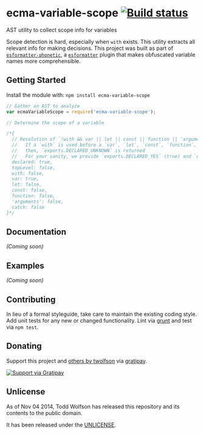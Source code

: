 # ecma-variable-scope [![Build status](https://travis-ci.org/twolfson/ecma-variable-scope.png?branch=master)](https://travis-ci.org/twolfson/ecma-variable-scope)

AST utility to collect scope info for variables

Scope detection is hard, especially when `with` exists. This utility extracts all relevant info for making decisions. This project was built as part of [`esformatter-phonetic`][], a [`esformatter`][] plugin that makes obfuscated variable names more comprehensible.

[`esformatter-phonetic`]: https://github.com/twolfson/esformatter-phonetic
[`esformatter`]: https://github.com/millermedeiros/esformatter

## Getting Started
Install the module with: `npm install ecma-variable-scope`

```js
// Gather an AST to analyze
var ecmaVariableScope = require('ecma-variable-scope');

// Determine the scope of a variable

/*{
  // Resolution of `!with && var || let || const || function || 'arguments' || catch`
  //   If a `with` is used before a `var`, `let`, `const`, `function`, `arguments,` or `catch`
  //   then, `exports.DECLARED_UNKNOWN` is returned
  //   For your sanity, we provide `exports.DECLARED_YES` (true) and `exports.DECLARED_NO` (false)
  declared: true,
  topLevel: false,
  with: false,
  var: true,
  let: false,
  const: false,
  function: false,
  'arguments': false,
  catch: false
}*/
```

## Documentation
_(Coming soon)_

## Examples
_(Coming soon)_

## Contributing
In lieu of a formal styleguide, take care to maintain the existing coding style. Add unit tests for any new or changed functionality. Lint via [grunt](https://github.com/gruntjs/grunt) and test via `npm test`.

## Donating
Support this project and [others by twolfson][gratipay] via [gratipay][].

[![Support via Gratipay][gratipay-badge]][gratipay]

[gratipay-badge]: https://cdn.rawgit.com/gratipay/gratipay-badge/2.x.x/dist/gratipay.png
[gratipay]: https://www.gratipay.com/twolfson/

## Unlicense
As of Nov 04 2014, Todd Wolfson has released this repository and its contents to the public domain.

It has been released under the [UNLICENSE][].

[UNLICENSE]: UNLICENSE
